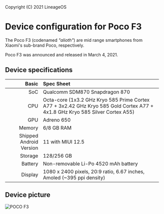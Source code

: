 Copyright (C) 2021 LineageOS

Device configuration for Poco F3
=========================================

The Poco F3 (codenamed _"alioth"_) are mid range smartphones from Xiaomi's sub-brand Poco, respectively.

Poco F3 was announced and released in March 4, 2021.

## Device specifications

Basic   | Spec Sheet
-------:|:-------------------------
SoC     | Qualcomm SDM870 Snapdragon 870
CPU     | Octa-core (1x3.2 GHz Kryo 585 Prime Cortex A77 + 3x2.42 GHz Kryo 585 Gold Cortex A77 + 4x1.8 GHz Kryo 585 Silver Cortex A55)
GPU     | Adreno 650
Memory  | 6/8 GB RAM
Shipped Android Version | 11 with MIUI 12.5
Storage | 128/256 GB
Battery | Non-removable Li-Po 4520 mAh battery
Display | 1080 x 2400 pixels, 20:9 ratio, 6.67 inches, Amoled (~395 ppi density)

## Device picture

![POCO F3](https://ds-blobs-2.cdn.devapps.ru/22556729.png "POCO F3")

